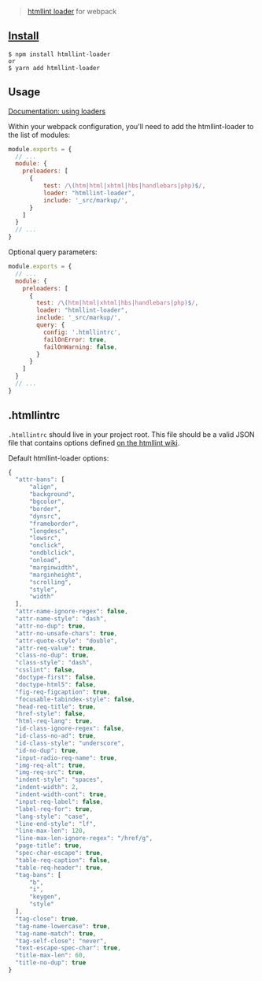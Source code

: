 > [htmllint loader](https://github.com/TheBlackBolt/htmllint-loader) for webpack

## [Install](https://github.com/TheBlackBolt/htmllint-loader)

```console
$ npm install htmllint-loader
or
$ yarn add htmllint-loader
```

## Usage
[Documentation: using loaders](http://webpack.github.io/docs/using-loaders.html)

Within your webpack configuration, you'll need to add the htmllint-loader to the list of modules:

```javascript
module.exports = {
  // ...
  module: {
    preloaders: [
      {
          test: /\(htm|html|xhtml|hbs|handlebars|php)$/,
          loader: "htmllint-loader",
          include: '_src/markup/',
      }
    ]
  }
  // ...
}
```

Optional query parameters:

```javascript
module.exports = {
  // ...
  module: {
    preloaders: [
      {
        test: /\(htm|html|xhtml|hbs|handlebars|php)$/,
        loader: "htmllint-loader",
        include: '_src/markup/',
        query: {
          config: '.htmllintrc',
          failOnError: true,
          failOnWarning: false,
        }
      }
    ]
  }
  // ...
}
```

## .htmllintrc
`.htmllintrc` should live in your project root. This file should be a valid JSON file that contains options defined
[on the htmllint wiki](https://github.com/htmllint/htmllint/wiki/Options).

Default htmllint-loader options:

```javascript
{
  "attr-bans": [
      "align",
      "background",
      "bgcolor",
      "border",
      "dynsrc",
      "frameborder",
      "longdesc",
      "lowsrc",
      "onclick",
      "ondblclick",
      "onload",
      "marginwidth",
      "marginheight",
      "scrolling",
      "style",
      "width"
  ],
  "attr-name-ignore-regex": false,
  "attr-name-style": "dash",
  "attr-no-dup": true,
  "attr-no-unsafe-chars": true,
  "attr-quote-style": "double",
  "attr-req-value": true,
  "class-no-dup": true,
  "class-style": "dash",
  "csslint": false,
  "doctype-first": false,
  "doctype-html5": false,
  "fig-req-figcaption": true,
  "focusable-tabindex-style": false,
  "head-req-title": true,
  "href-style": false,
  "html-req-lang": true,
  "id-class-ignore-regex": false,
  "id-class-no-ad": true,
  "id-class-style": "underscore",
  "id-no-dup": true,
  "input-radio-req-name": true,
  "img-req-alt": true,
  "img-req-src": true,
  "indent-style": "spaces",
  "indent-width": 2,
  "indent-width-cont": true,
  "input-req-label": false,
  "label-req-for": true,
  "lang-style": "case",
  "line-end-style": "lf",
  "line-max-len": 120,
  "line-max-len-ignore-regex": "/href/g",
  "page-title": true,
  "spec-char-escape": true,
  "table-req-caption": false,
  "table-req-header": true,
  "tag-bans": [
      "b",
      "i",
      "keygen",
      "style"
  ],
  "tag-close": true,
  "tag-name-lowercase": true,
  "tag-name-match": true,
  "tag-self-close": "never",
  "text-escape-spec-char": true,
  "title-max-len": 60,
  "title-no-dup": true
}
```
